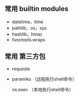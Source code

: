 ## 常用 builtin modules
- datetime，time
- pathlib，os，sys
- hashlib，hmac
- functools.wraps

## 常用 第三方包
- requests
- paramiko （远程执行shell命令）
    
    os.exec （本地执行shell命令）

